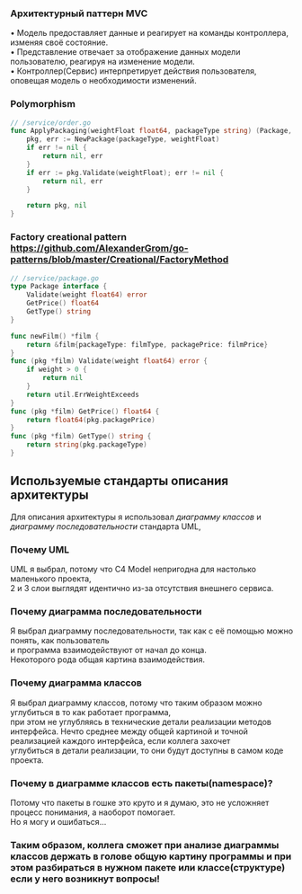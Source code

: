 ### Архитектурный паттерн MVC
• Модель предоставляет данные и реагирует на команды контроллера, изменяя своё состояние.  
• Представление отвечает за отображение данных модели пользователю, реагируя на изменение модели.  
• Контроллер(Сервис) интерпретирует действия пользователя, оповещая модель о необходимости изменений.

### Polymorphism
```go
// /service/order.go
func ApplyPackaging(weightFloat float64, packageType string) (Package, error) {
	pkg, err := NewPackage(packageType, weightFloat)
	if err != nil {
		return nil, err
	}
	if err := pkg.Validate(weightFloat); err != nil {
		return nil, err
	}

	return pkg, nil
}
```

### Factory creational pattern https://github.com/AlexanderGrom/go-patterns/blob/master/Creational/FactoryMethod
```go
// /service/package.go
type Package interface {
	Validate(weight float64) error
	GetPrice() float64
	GetType() string
}

func newFilm() *film {
	return &film{packageType: filmType, packagePrice: filmPrice}
}
func (pkg *film) Validate(weight float64) error {
	if weight > 0 {
		return nil
	}
	return util.ErrWeightExceeds
}
func (pkg *film) GetPrice() float64 {
	return float64(pkg.packagePrice)
}
func (pkg *film) GetType() string {
	return string(pkg.packageType)
}
```

## Используемые стандарты описания архитектуры
Для описания архитектуры я использовал *диаграмму классов* и  
*диаграмму последовательности* стандарта UML,

### Почему UML
UML я выбрал, потому что C4 Model непригодна для настолько маленького проекта,  
2 и 3 слои выглядят идентично из-за отсутствия внешнего сервиса.


### Почему диаграмма последовательности
Я выбрал диаграмму последовательности, так как с её помощью можно понять, как пользователь  
и программа взаимодействуют от начал до конца.  
Некоторого рода общая картина взаимодействия.


### Почему диаграмма классов
Я выбрал диаграмму классов, потому что таким образом можно углубиться в то как работает программа,  
при этом не углубляясь в технические детали реализации методов интерфейса.
Нечто среднее между общей картиной и точной реализацией каждого интерфейса, если коллега захочет  
углубиться в детали реализации, то они будут доступны в самом коде проекта.

### Почему в диаграмме классов есть пакеты(namespace)?
Потому что пакеты в гошке это круто и я думаю, это не усложняет процесс понимания, а наоборот помогает.  
Но я могу и ошибаться...

### Таким образом, коллега сможет при анализе диаграммы классов держать в голове общую картину программы и при этом разбираться в нужном пакете или классе(структуре) если у него возникнут вопросы!
